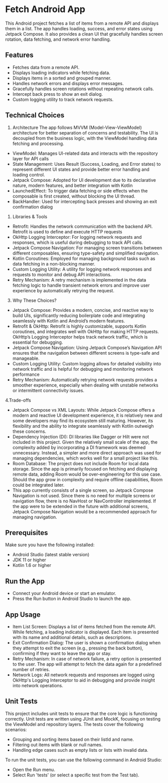 # Fetch Android App

This Android project fetches a list of items from a remote API and displays them in a list. The app
handles loading, success, and error states using Jetpack Compose. It also provides a clean UI that
gracefully handles screen rotation, data fetching, and network error handling.

## Features

- Fetches data from a remote API.
- Displays loading indicators while fetching data.
- Displays items in a sorted and grouped manner.
- Handles network errors and displays error messages.
- Gracefully handles screen rotations without repeating network calls.
- Intercept back press to show an exit dialog.
- Custom logging utility to track network requests.

## Technical Choices

1. Architecture
   The app follows MVVM (Model-View-ViewModel) architecture for better separation of concerns and
   testability. The UI is decoupled from the business logic, with the ViewModel handling data
   fetching and processing.

- ViewModel: Manages UI-related data and interacts with the repository layer for API calls
- State Management: Uses Result (Success, Loading, and Error states) to represent different UI
  states and provide better error handling and loading control.
- Jetpack Compose: Adopted for UI development due to its declarative nature, modern features, and
  better integration with Kotlin
- LaunchedEffect: To trigger data fetching or side effects when the composable is first created,
  without blocking the UI thread.
- BackHandler: Used for intercepting back presses and showing an exit confirmation dialog

1. Libraries & Tools

- Retrofit: Handles the network communication with the backend API. Retrofit is used to define and
  execute HTTP requests
- OkHttp Logging Interceptor: For logging network requests and responses, which is useful during
  debugging to track API calls.
- Jetpack Compose Navigation: For managing screen transitions between different composables,
  ensuring type-safety and simplified navigation.
- Kotlin Coroutines: Employed for managing background tasks such as data fetching in a non-blocking
  manner.
- Custom Logging Utility: A utility for logging network responses and requests to monitor and debug
  API interactions.
- Retry Mechanism: A retry mechanism is implemented in the data fetching logic to handle transient
  network errors and improve user experience by automatically retrying the request.

3. Why These Choices?

- Jetpack Compose: Provides a modern, concise, and reactive way to build UIs, significantly reducing
  boilerplate code and integrating seamlessly with Kotlin and Android’s modern features.
- Retrofit & OkHttp: Retrofit is highly customizable, supports Kotlin coroutines, and integrates
  well with OkHttp for making HTTP requests. OkHttp’s Logging Interceptor helps track network
  traffic, which is essential for debugging.
- Jetpack Compose Navigation: Using Jetpack Compose’s Navigation API ensures that the navigation
  between different screens is type-safe and manageable.
- Custom Logging Utility: Custom logging allows for detailed visibility into network traffic and is
  helpful for debugging and monitoring network performance
- Retry Mechanism: Automatically retrying network requests provides a smoother experience,
  especially when dealing with unstable networks or intermittent connectivity issues.

4.Trade-offs

- Jetpack Compose vs XML Layouts: While Jetpack Compose offers a modern and reactive UI development
  experience, it is relatively new and some developers may find its ecosystem still maturing.
  However, its flexibility and the ability to integrate seamlessly with Kotlin outweigh these
  concerns.
- Dependency Injection (DI): DI libraries like Dagger or Hilt were not included in this project.
  Given the relatively small scale of the app, the complexity added by incorporating a DI framework
  was deemed unnecessary. Instead, a simpler and more direct approach was used for managing
  dependencies, which works well for a small project like this.
- Room Database: The project does not include Room for local data storage. Since the app is
  primarily focused on fetching and displaying remote data, adding Room would be over-engineering
  for this use case. Should the app grow in complexity and require offline capabilities, Room could
  be integrated later.
- This app currently consists of a single screen, so Jetpack Compose Navigation is not used. Since
  there is no need for multiple screens or navigation flow, there is no NavHost or NavController
  implemented. If the app were to be extended in the future with additional screens, Jetpack Compose
  Navigation would be a recommended approach for managing navigation.

## Prerequisites

Make sure you have the following installed:

- Android Studio (latest stable version)
- JDK 11 or higher
- Kotlin 1.6 or higher

## Run the App

- Connect your Android device or start an emulator.
- Press the Run button in Android Studio to launch the app.

## App Usage

- Item List Screen: Displays a list of items fetched from the remote API. While fetching, a loading
  indicator is displayed. Each item is presented with its name and additional details, such as
  descriptions.
- Exit Confirmation Dialog: The user is shown a confirmation dialog when they attempt to exit the
  screen (e.g., pressing the back button), confirming if they want to leave the app or stay.
- Retry Mechanism: In case of network failure, a retry option is presented to the user. The app will
  attempt to fetch the data again for a predefined number of retries.
- Network Logs: All network requests and responses are logged using OkHttp's Logging Interceptor to
  aid in debugging and provide insight into network operations.

## Unit Tests
This project includes unit tests to ensure that the core logic is functioning correctly. Unit tests are written using JUnit and MockK, focusing on testing the ViewModel and repository layers. The tests cover the following scenarios:

- Grouping and sorting items based on their listId and name.
- Filtering out items with blank or null names.
- Handling edge cases such as empty lists or lists with invalid data.

To run the unit tests, you can use the following command in Android Studio:
- Open the Run menu.
- Select Run 'tests' (or select a specific test from the Test tab).